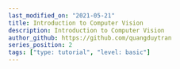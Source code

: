 ```yaml
---
last_modified_on: "2021-05-21"
title: Introduction to Computer Vision
description: Introduction to Computer Vision
author_github: https://github.com/quangduytran
series_position: 2
tags: ["type: tutorial", "level: basic"]
---
```

